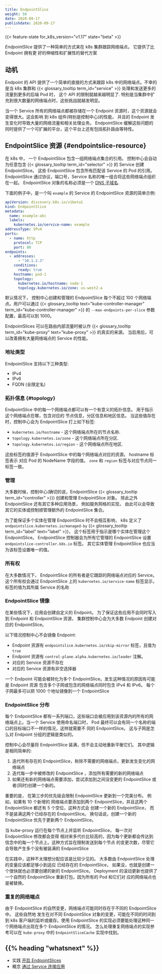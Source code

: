 ```yaml
---
title: EndpointSlice
weight: 50
date: 2020-09-17
publishdate: 2020-09-17
---
```


<!--
---
reviewers:
- freehan
title: EndpointSlices
content_type: concept
weight: 35
---
 -->

<!-- overview -->
<!--
{{< feature-state for_k8s_version="v1.17" state="beta" >}}

_EndpointSlices_ provide a simple way to track network endpoints within a
Kubernetes cluster. They offer a more scalable and extensible alternative to
Endpoints.
 -->

{{< feature-state for_k8s_version="v1.17" state="beta" >}}

_EndpointSlice_ 提供了一种简单的方式来在 k8s 集群跟踪网络端点。 它提供了比 Endpoint 拥有更
好的伸缩性和扩展性的替代方案


<!-- body -->
<!--
## Motivation

The Endpoints API has provided a simple and straightforward way of
tracking network endpoints in Kubernetes. Unfortunately as Kubernetes clusters
and {{< glossary_tooltip text="Services" term_id="service" >}} have grown to handle and
send more traffic to more backend Pods, limitations of that original API became
more visible.
Most notably, those included challenges with scaling to larger numbers of
network endpoints.

Since all network endpoints for a Service were stored in a single Endpoints
resource, those resources could get quite large. That affected the performance
of Kubernetes components (notably the master control plane) and resulted in
significant amounts of network traffic and processing when Endpoints changed.
EndpointSlices help you mitigate those issues as well as provide an extensible
platform for additional features such as topological routing.
 -->

## 动机

Endpoint 的 API 提供了一个简单的直接的方式来跟踪 k8s 中的网络端点。不幸的是当 k8s 集群和
{{< glossary_tooltip term_id="service" >}} 处理和发送更多的流量到更多的后端 Pod 时，
这个 API 的限制就越来越明显了.  特别是当集群中扩充到很大数量的网络端点时，这些挑战就越发明显。

当一个 Service 所有的网络端点都被存储在一个 Endpoint 资源时，这个资源就会变得很大。这会影响
到 k8s 组件(特别是控制中心)的性能， 并且的 Endpoint 发生变化时导致大量的网络流量和相关处理业务。
EndpointSlice 缓解这些问题的同时提供了一个可扩展的平台，这个平台上还有包括拓扑路由等特性。
<!--
## EndpointSlice resources {#endpointslice-resource}

In Kubernetes, an EndpointSlice contains references to a set of network
endpoints. The control plane automatically creates EndpointSlices
for any Kubernetes Service that has a {{< glossary_tooltip text="selector"
term_id="selector" >}} specified. These EndpointSlices include
references to all the Pods that match the Service selector. EndpointSlices group
network endpoints together by unique combinations of protocol, port number, and
Service name.  
The name of a EndpointSlice object must be a valid
[DNS subdomain name](/docs/concepts/overview/working-with-objects/names#dns-subdomain-names).

As an example, here's a sample EndpointSlice resource for the `example`
Kubernetes Service.

```yaml
apiVersion: discovery.k8s.io/v1beta1
kind: EndpointSlice
metadata:
  name: example-abc
  labels:
    kubernetes.io/service-name: example
addressType: IPv4
ports:
  - name: http
    protocol: TCP
    port: 80
endpoints:
  - addresses:
      - "10.1.2.3"
    conditions:
      ready: true
    hostname: pod-1
    topology:
      kubernetes.io/hostname: node-1
      topology.kubernetes.io/zone: us-west2-a
```

By default, the control plane creates and manages EndpointSlices to have no
more than 100 endpoints each. You can configure this with the
`--max-endpoints-per-slice`
{{< glossary_tooltip text="kube-controller-manager" term_id="kube-controller-manager" >}}
flag, up to a maximum of 1000.

EndpointSlices can act as the source of truth for
{{< glossary_tooltip term_id="kube-proxy" text="kube-proxy" >}} when it comes to
how to route internal traffic. When enabled, they should provide a performance
improvement for services with large numbers of endpoints.
 -->

## EndpointSlice 资源 {#endpointslice-resource}

在 k8s 中， 一个 EndpointSlice 包含一组网络端点集合的引用。 控制中心会自动为任意包含
{{< glossary_tooltip term_id="selector" >}}
的 Service 创建 EndpointSlice。 这些 EndpointSlice 包含所有匹配该 Service 的 Pod 的引用。
EndpointSlice 通过协议，端口号，Service 名称的唯一组合将这些网络端点组织在一起。
EndpointSlice 对象的名称必须是一个
[DNS 子域名](/k8sDocs/docs/concepts/overview/working-with-objects/names#dns-subdomain-names).

下面的例子中，是一个叫 `example` 的 Service 的 EndpointSlice 资源的简单示例:

```yaml
apiVersion: discovery.k8s.io/v1beta1
kind: EndpointSlice
metadata:
  name: example-abc
  labels:
    kubernetes.io/service-name: example
addressType: IPv4
ports:
  - name: http
    protocol: TCP
    port: 80
endpoints:
  - addresses:
      - "10.1.2.3"
    conditions:
      ready: true
    hostname: pod-1
    topology:
      kubernetes.io/hostname: node-1
      topology.kubernetes.io/zone: us-west2-a
```

默认情况下， 控制中心创建和管理的 EndpointSlice 每个不超过 100 个网络端点。用户可以通过
{{< glossary_tooltip text="kube-controller-manager" term_id="kube-controller-manager" >}}
的 `--max-endpoints-per-slice` 参数配置，最高可以到 1000。

EndpointSlices 可以在路由内部流量时被认作
{{< glossary_tooltip term_id="kube-proxy" text="kube-proxy" >}} 的真实的来源。
当启用后，可以改善拥有大量网络端点的 Service 的性能。
<!--
### Address types

EndpointSlices support three address types:

* IPv4
* IPv6
* FQDN (Fully Qualified Domain Name)
 -->
### 地址类型

EndpointSlice 支持以下三种类型:

* IPv4
* IPv6
* FQDN (全限定名)
<!--
### Topology information {#topology}

Each endpoint within an EndpointSlice can contain relevant topology information.
This is used to indicate where an endpoint is, containing information about the
corresponding Node, zone, and region. When the values are available, the
control plane sets the following Topology labels for EndpointSlices:

* `kubernetes.io/hostname` - The name of the Node this endpoint is on.
* `topology.kubernetes.io/zone` - The zone this endpoint is in.
* `topology.kubernetes.io/region` - The region this endpoint is in.

The values of these labels are derived from resources associated with each
endpoint in a slice. The hostname label represents the value of the NodeName
field on the corresponding Pod. The zone and region labels represent the value
of the labels with the same names on the corresponding Node.
 -->
### 拓扑信息 {#topology}

EndpointSlice 中的每一个网络端点都可以有一个有意义的拓扑信息。 用于指示这个网络端点在哪，包含对应的
节点信息，分区信息和地区信息。 当这些值存在时，控制中心会为 EndpointSlice 打上如下标签:
- `kubernetes.io/hostname` - 这个网络端点所在的节点名称.
- `topology.kubernetes.io/zone` - 这个网络端点所在分区.
- `topology.kubernetes.io/region` - 这个网络端点所在地区.

这些标签的值源于 EndpointSlice 中的每个网络端点对应的资源。  hostname 标签表示 对应 Pod
的 NodeName 字段的值。 `zone` 和 `region` 标签与对应节点同一标签一致。
<!--
### Management

Most often, the control plane (specifically, the endpoint slice
{{< glossary_tooltip text="controller" term_id="controller" >}}) creates and
manages EndpointSlice objects. There are a variety of other use cases for
EndpointSlices, such as service mesh implementations, that could result in other
entities or controllers managing additional sets of EndpointSlices.

To ensure that multiple entities can manage EndpointSlices without interfering
with each other, Kubernetes defines the
{{< glossary_tooltip term_id="label" text="label" >}}
`endpointslice.kubernetes.io/managed-by`, which indicates the entity managing
an EndpointSlice.
The endpoint slice controller sets `endpointslice-controller.k8s.io` as the value
for this label on all EndpointSlices it manages. Other entities managing
EndpointSlices should also set a unique value for this label.
 -->

### 管理

大多数时候，控制中心(确切的说，EndpointSlice {{< glossary_tooltip term_id="controller" >}})
创建和管理 EndpointSlice 对象。 除此之外 EndpointSlice 还有其它多种应用场景， 例如服务网格的实现，
由此可以会导致其它的实体或控制顺管理额外的 EndpointSlice 集合。

为了能保证多个实体在管理 EndpointSlice 时不会相互影响， k8s 定义了 `endpointslice.kubernetes.io/managed-by`
{{< glossary_tooltip term_id="label" text="label" >}}，
这个标签用于指示是哪个实体在管理这个 EndpointSlice。 EndpointSlice 控制器会为所有它管理的
EndpointSlice 设置 `endpointslice-controller.k8s.io` 标签。 其它实体管理 EndpointSlice
也应当为该标签设置唯一的值。
<!--
### Ownership

In most use cases, EndpointSlices are owned by the Service that the endpoint
slice object tracks endpoints for. This ownership is indicated by an owner
reference on each EndpointSlice as well as a `kubernetes.io/service-name`
label that enables simple lookups of all EndpointSlices belonging to a Service.
 -->

### 所有权

在大多数情况下， EndpointSlice 的所有者是它跟踪的网络端点对应的 Service。 这个所有权会通过
EndpointSlice 上的 `kubernetes.io/service-name` 标签显示，标签的值为其所属 Service 的名称
<!--
### EndpointSlice mirroring

In some cases, applications create custom Endpoints resources. To ensure that
these applications do not need to concurrently write to both Endpoints and
EndpointSlice resources, the cluster's control plane mirrors most Endpoints
resources to corresponding EndpointSlices.

The control plane mirrors Endpoints resources unless:

* the Endpoints resource has a `endpointslice.kubernetes.io/skip-mirror` label
  set to `true`.
* the Endpoints resource has a `control-plane.alpha.kubernetes.io/leader`
  annotation.
* the corresponding Service resource does not exist.
* the corresponding Service resource has a non-nil selector.

Individual Endpoints resources may translate into multiple EndpointSlices. This
will occur if an Endpoints resource has multiple subsets or includes endpoints
with multiple IP families (IPv4 and IPv6). A maximum of 1000 addresses per
subset will be mirrored to EndpointSlices.
 -->

### EndpointSlice 镜像


在某些情况下，应用会创建自定义的 Endpoint。 为了保证这些应用不会同时写入到 Endpoint 和 EndpointSlice
资源， 集群控制中心会为大多数 Endpoint 创建对应的 EndpointSlice。

以下情况控制中心不会镜像 Endpoint:

- Endpoint 资源有 `endpointslice.kubernetes.io/skip-mirror` 标签，且值为 `true`
- Endpoint 资源有 `control-plane.alpha.kubernetes.io/leader` 注解。
- 对应的 Service 资源不存在
- 对应的 Service 资源有非空选择器

一个 Endpoint 可能会被转化为多个 EndpointSlice。发生这种情况的原因有可能是 Endpoint 资源
包含多个子网或包含的网络端点同时包含 IPv4 和 IPv6。 每个子网最多可以把 1000 个地址镜像到一个 EndpointSlice
<!--
### Distribution of EndpointSlices

Each EndpointSlice has a set of ports that applies to all endpoints within the
resource. When named ports are used for a Service, Pods may end up with
different target port numbers for the same named port, requiring different
EndpointSlices. This is similar to the logic behind how subsets are grouped
with Endpoints.

The control plane tries to fill EndpointSlices as full as possible, but does not
actively rebalance them. The logic is fairly straightforward:

1. Iterate through existing EndpointSlices, remove endpoints that are no longer
   desired and update matching endpoints that have changed.
2. Iterate through EndpointSlices that have been modified in the first step and
   fill them up with any new endpoints needed.
3. If there's still new endpoints left to add, try to fit them into a previously
   unchanged slice and/or create new ones.

Importantly, the third step prioritizes limiting EndpointSlice updates over a
perfectly full distribution of EndpointSlices. As an example, if there are 10
new endpoints to add and 2 EndpointSlices with room for 5 more endpoints each,
this approach will create a new EndpointSlice instead of filling up the 2
existing EndpointSlices. In other words, a single EndpointSlice creation is
preferrable to multiple EndpointSlice updates.

With kube-proxy running on each Node and watching EndpointSlices, every change
to an EndpointSlice becomes relatively expensive since it will be transmitted to
every Node in the cluster. This approach is intended to limit the number of
changes that need to be sent to every Node, even if it may result with multiple
EndpointSlices that are not full.

In practice, this less than ideal distribution should be rare. Most changes
processed by the EndpointSlice controller will be small enough to fit in an
existing EndpointSlice, and if not, a new EndpointSlice is likely going to be
necessary soon anyway. Rolling updates of Deployments also provide a natural
repacking of EndpointSlices with all Pods and their corresponding endpoints
getting replaced.
 -->

### EndpointSlice 分布

每个 EndpointSlice 都有一系列端口，这些端口会被应用到该资源内的所有的网络端点上。当一个
Service 使用命名端口时， Pod 最终可以会有同一个名称的端口的目标端口不一样的情况，这样就需要不
同的 EndpointSlice。 这与子网是怎么对 Endpoint 分组的逻辑是类似的。

控制中心会尽量将 EndpointSlice 装满，但不会主动地重新平衡它们。 其中逻辑是相同简单的:

1. 迭代所有存在的 EndpointSlice，称除不需要的网络端点，更新发生变化的网络端点
2. 迭代每一步中被修改的 EndpointSlice ，添加所有需要的新的网络端点
3. 如果还有新的网络端点需要添加，尝试添加到之间没变更的 EndpointSlice 或者(同时)创建一个新的。

重要的是， 在第三步的优先级会限制 EndpointSlice 更新到一个完美分布。 例如，如果有 10 个新增的
网络端点要添加到两个 EndpointSlice，并且这两个 EndpointSlice 都还有 5 个空位，这种方式会
创建一个新的 EndpointSlice， 而不是装满这两个已经存在的 EndpointSlice。 换句话说，创建一个新的
EndpointSlice 优先于更新两个 EndpointSlice。

当 kube-proxy 运行在每个节点上并监听 EndpointSlice， 每一次对 EndpointSlice 修改都会变得
相对来多代价比较高的，因为每个更新都会传达到信念中的每一个节点上。这种方式旨在限制发送到每个节点
的变更次数，尽管它会导致产生多个没有被装满的 EndpointSlice

在实践中，这种不太理想分配应该是比较少见的。 大多数由 EndpointSlice 处理的变量应该都足够小到适应
已经存在的 EndpointSlice， 如果没，也就是创建一个很快就也必须要创建的新的 EndpointSlice。
Deployment 的滚动更新也提供了一个自然的  EndpointSlice 重新打包，因为所有的 Pod 和它们对
应的网络端点也是被替换。
<!--
### Duplicate endpoints

Due to the nature of EndpointSlice changes, endpoints may be represented in more
than one EndpointSlice at the same time. This naturally occurs as changes to
different EndpointSlice objects can arrive at the Kubernetes client watch/cache
at different times. Implementations using EndpointSlice must be able to have the
endpoint appear in more than one slice. A reference implementation of how to
perform endpoint deduplication can be found in the `EndpointSliceCache`
implementation in `kube-proxy`.
 -->

### 重复的网络端点

由于 EndpointSlice 的自然变更，网络端点可能同时存在于不同的 EndpointSlice 中。 这些自然地
发生在对不同 EndpointSlice 对象的变更，可能在不同的时间到到 k8s 客户端的监听或缓存。使用
EndpointSlice 的实现必须要能处理这种同一个网络端点出现在多个 EndpointSlice 的情况。
怎么处理重复网络端点的实现参考可以在 `kube-proxy` 中的 `EndpointSliceCache` 实现中找到。

## {{% heading "whatsnext" %}}

* 实践 [开启 EndpointSlices](/k8sDocs/tasks/administer-cluster/enabling-endpointslices)
* 概念 [通过 Service 连接应用](/k8sDocs/docs/concepts/services-networking/connect-applications-service/)
